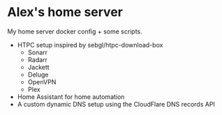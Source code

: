 # Alex's home server

My home server docker config + some scripts.

- HTPC setup inspired by sebgl/htpc-download-box
  - Sonarr
  - Radarr
  - Jackett
  - Deluge
  - OpenVPN
  - Plex
- Home Assistant for home automation
- A custom dynamic DNS setup using the CloudFlare DNS records API
